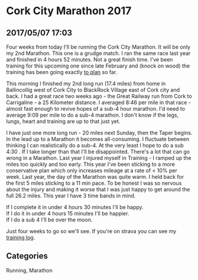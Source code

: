 # Cork City Marathon 2017## 2017/05/07 17:03Four weeks from today I'll be running the Cork City Marathon. It willbe only my 2nd Marathon. This one is a grudge match. I ran the samerace last year and finished in 4 hours 52 minutes. Not a great finishtime. I've been training for this upcoming one since late February and(knock on wood) the training has been going exactly [to plan][plan] sofar.This morning I finished my 2nd long run (17.4 miles) from home inBallincollig west of Cork City to BlackRock Village east of Cork cityand back. I had a great race two weeks ago - the Great Railway runfrom Cork to Carrigaline - a 25 Kilometer distance. I averaged 8:46per mile in that race - almost fast enough to revive hopes of a sub-4hour marathon. I'd need to average 9:09 per mile to do a sub-4marathon. I don't know if the legs, lungs, heart and training are upto that just yet.I have just one more long run - 20 miles next Sunday, then the Taperbegins. In the lead up to a Marathon it becomes all-consuming. Ifluctuate between thinking I can realistically do a sub-4. At the veryleast I hope to do a sub 4:30 . If I take longer than that I'll bedisappointed. There's a lot that can go wrong in a Marathon. Last yearI injured myself in Training - I ramped up the miles too quickly andtoo early. This year I've been sticking to a more conservative planwhich only increases mileage at a rate of < 10% per week. Last year,the day of the Marathon was quite warm. I held back for the first 5miles sticking to a 11 min pace. To be honest I was so nervous aboutthe injury and making it worse that I was just happy to get around thefull 26.2 miles. This year I have 3 time bands in mind.If I complete it in under 4 hours 30 minutes I'll be happy.  If I do it in under 4 hours 15 minutes I'll be happier.  If I do a sub 4 I'll be over the moon.  Just four weeks to go so we'll see. If you're on strava you can see my [training log][log].[log]: https://www.strava.com/athletes/2838472/training/log[plan]: https://docs.google.com/spreadsheets/d/1l8iast88qD3VF4WiHC7cx0fCxdpruoyQGG1a-7xjijc/edit?usp=sharing## CategoriesRunning, Marathon